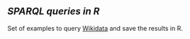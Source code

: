 ## _SPARQL queries in R_

Set of examples to query [Wikidata](https://query.wikidata.org/) and save the results in R.

